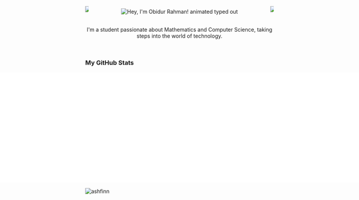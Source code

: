 <!-- Obidur Rahman (Ashfin) -->

<div align="center">
  <img src="./assets/animated-flame-01.gif" width="1.75%" align="left"/>
  <img src="https://readme-typing-svg.demolab.com?font=Fira+Code&size=32&duration=2800&pause=2000&color=A9FEF7&center=true&vCenter=true&width=940&lines=Hey%2C+I'm+Obidur+Rahman!" alt="Hey, I'm Obidur Rahman! animated typed out" width="90%" align="middle"/>
  <img src="./assets/animated-flame-01.gif" width="1.75%" align="right"/>
</div>
<br>
<p align="center">I'm a student passionate about Mathematics and Computer Science, taking steps into the world of technology.</p>
<br>

### My GitHub Stats
<div style="display: flex; justify-content: center;">
<img src = "https://raw.githubusercontent.com/Ashfinn/github-stats-transparent/output/generated/overview.svg">
<img src = "https://raw.githubusercontent.com/Ashfinn/github-stats-transparent/output/generated/languages.svg">
</div>
<p align="left"> <img src="https://komarev.com/ghpvc/?username=ashfinnt&label=Profile%20views&color=0e75b6&style=for-the-badge" alt="ashfinn" /> </p>

<!--
[![Ashfin's GitHub | Stats](https://stats.quine.sh/Ashfin/github?theme=dark)](https://quine.sh?utm_source=widgets&utm_campaign=Ashfin)
![Ashfin's Top Languages](https://github-readme-stats.vercel.app/api/top-langs/?username=ashfinn&theme=algolia&show_icons=true&hide_border=true&layout=pie)  

### Skills

<p align="left">
  <a href="https://www.python.org/" target="_blank" rel="noreferrer"><img src="https://raw.githubusercontent.com/danielcranney/readme-generator/main/public/icons/skills/python-colored.svg" width="36" height="36" alt="Python" /></a>
  <a href="https://docs.microsoft.com/en-us/cpp/?view=msvc-170" target="_blank" rel="noreferrer"><img src="https://raw.githubusercontent.com/danielcranney/readme-generator/main/public/icons/skills/cplusplus-colored.svg" width="36" height="36" alt="C++" /></a>
  <a href="https://developer.mozilla.org/en-US/docs/Web/JavaScript" target="_blank" rel="noreferrer"><img src="https://raw.githubusercontent.com/danielcranney/readme-generator/main/public/icons/skills/javascript-colored.svg" width="36" height="36" alt="JavaScript" /></a>
  <a href="https://git-scm.com/" target="_blank" rel="noreferrer"><img src="https://raw.githubusercontent.com/danielcranney/readme-generator/main/public/icons/skills/git-colored.svg" width="36" height="36" alt="Git" /></a>
  <a href="https://developer.mozilla.org/en-US/docs/Glossary/HTML5" target="_blank" rel="noreferrer"><img src="https://raw.githubusercontent.com/danielcranney/readme-generator/main/public/icons/skills/html5-colored.svg" width="36" height="36" alt="HTML5" /></a>
  <a href="https://www.w3.org/TR/CSS/#css" target="_blank" rel="noreferrer"><img src="https://raw.githubusercontent.com/danielcranney/readme-generator/main/public/icons/skills/css3-colored.svg" width="36" height="36" alt="CSS3" /></a>
  <a href="https://getbootstrap.com/" target="_blank" rel="noreferrer"><img src="https://raw.githubusercontent.com/danielcranney/readme-generator/main/public/icons/skills/bootstrap-colored.svg" width="36" height="36" alt="Bootstrap" /></a>
  <img alt="MATLAB" width="40px" src="https://cdn.jsdelivr.net/gh/devicons/devicon/icons/matlab/matlab-original.svg" />
  <img alt="Mathematica" width="40px" src="https://www.wolfram.com/common/framework/img/spikey.en.png" />
  
</p>
--> 
